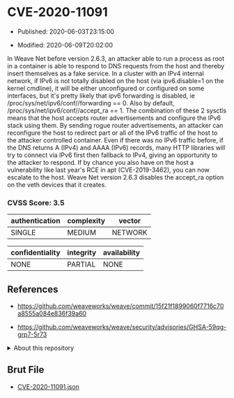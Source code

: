 # CVE-2020-11091

- Published: 2020-06-03T23:15:00

- Modified: 2020-06-09T20:02:00

In Weave Net before version 2.6.3, an attacker able to run a process as root in a container is able to respond to DNS requests from the host and thereby insert themselves as a fake service. In a cluster with an IPv4 internal network, if IPv6 is not totally disabled on the host (via ipv6.disable=1 on the kernel cmdline), it will be either unconfigured or configured on some interfaces, but it's pretty likely that ipv6 forwarding is disabled, ie /proc/sys/net/ipv6/conf//forwarding == 0. Also by default, /proc/sys/net/ipv6/conf//accept_ra == 1. The combination of these 2 sysctls means that the host accepts router advertisements and configure the IPv6 stack using them. By sending rogue router advertisements, an attacker can reconfigure the host to redirect part or all of the IPv6 traffic of the host to the attacker controlled container. Even if there was no IPv6 traffic before, if the DNS returns A (IPv4) and AAAA (IPv6) records, many HTTP libraries will try to connect via IPv6 first then fallback to IPv4, giving an opportunity to the attacker to respond. If by chance you also have on the host a vulnerability like last year's RCE in apt (CVE-2019-3462), you can now escalate to the host. Weave Net version 2.6.3 disables the accept_ra option on the veth devices that it creates.

### CVSS Score: **3.5**

| authentication | complexity | vector |
| --- | --- | --- |
| SINGLE | MEDIUM | NETWORK |

| confidentiality | integrity | availability |
| --- | --- | --- |
| NONE | PARTIAL | NONE |

## References

* https://github.com/weaveworks/weave/commit/15f21f1899060f7716c70a8555a084e836f39a60

* https://github.com/weaveworks/weave/security/advisories/GHSA-59qg-grp7-5r73

<details>
<summary>About this repository</summary> 

  This repository is part of the project [Live Hack CVE](https://github.com/Live-Hack-CVE). Main website can be found [www.live-hack.org](https://www.live-hack.org) 
  
  Made by [Sn0wAlice](https://github.com/Sn0wAlice) for the people that care about security and need to have a feed of the latest CVEs. Hope you enjoy it, don't forget to star the repo and follow me on [Twitter](https://twitter.com/Sn0wAlice) and [Github](https://github.com/Sn0wAlice). And that is my [personnal website](https://www.alice-snow.me/)

  - [Home Page](https://github.com/Live-Hack-CVE)
  - [Framework](https://github.com/Live-Hack-CVE/cve-framework)
  - [CVE database](https://github.com/Live-Hack-CVE/full_database)
  - [Changelog](https://github.com/Live-Hack-CVE/Changelog)
</details>

## Brut File

* [CVE-2020-11091.json](https://raw.githubusercontent.com/Live-Hack-CVE/full_database/main/cves/2020/CVE-2020-11091.json)


